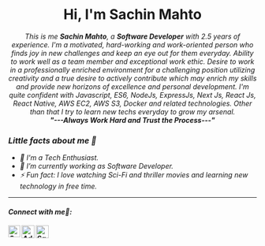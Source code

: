 <h1 align="center">Hi, I'm Sachin Mahto</h1>

<p align="center">
  <em>
    This is me <b>Sachin Mahto</b>, a <b>Software Developer</b> with 2.5 years of experience.
    I'm a motivated, hard-working and work-oriented person who finds joy in new challenges and keep an eye out for them everyday. Ability to work well as a team member and exceptional work ethic. Desire to work in a professionally enriched environment for a challenging position utilizing creativity and a true desire to actively contribute which may enrich my skills and provide new horizons of excellence and personal development.
I'm quite confident with Javascript, ES6, NodeJs, ExpressJs, Next Js, React Js, React Native, AWS EC2, AWS S3, Docker and related technologies. Other than that I try to learn new techs everyday to grow my arsenal.
    <br/>
  <b><i>"---Always Work Hard and Trust the Process---"</i></b>
</p>

<h3>Little facts about me 🧑</h3>

- 🧞 I'm a Tech Enthusiast.
- 🔭 I’m currently working as Software Developer.
- ⚡ Fun fact: I love watching Sci-Fi and thriller movies and learning new technology in free time.
  <br>

---

<h4> Connect with me🤝: <h4>
  </hr>
  <a href="https://www.linkedin.com/in/sachinmahto/">
   <img align="left" alt=" Sachin Mahto | Linkedin" width="24px" src="https://www.vectorlogo.zone/logos/linkedin/linkedin-icon.svg" />
  </a>
  <a href="mailto:sachinmahto3348@gmail.com">
    <img align="left" alt="Adnan Shah | Gmail" width="26px" src="https://www.vectorlogo.zone/logos/gmail/gmail-icon.svg" />
  </a>
   <a href="https://github.com/Sachin3348">
    <img align="left" alt="Sachin Mahto| Github" width="26px" src="https://www.vectorlogo.zone/logos/github/github-tile.svg" />
  </a>
  <br>
